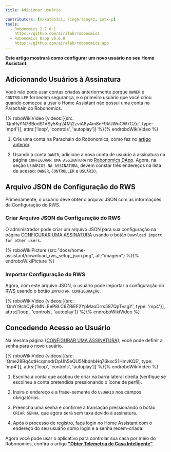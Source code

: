 ```yaml
---
title: Adicionar Usuário

contributors: [nakata5321, Fingerling42, LoSk-p]
tools:
  - Robonomics 2.7.0-1
    https://github.com/airalab/robonomics
  - Robonomics Dapp v0.6.0
    https://github.com/airalab/robonomics.app
---
```


**Este artigo mostrará como configurar um novo usuário no seu Home Assistant.**

## Adicionando Usuários à Assinatura

Você não pode usar contas criadas anteriormente porque `OWNER` e `CONTROLLER` fornecem segurança, e o primeiro usuário que você criou quando começou a usar o Home Assistant não possui uma conta na Parachain do Robonomics.

{% roboWikiVideo {videos:[{src: 'QmRyYN7BBodS1VSy5Kq24Mj2zviA8y4m8eF9kUWoCW7CZu', type: 'mp4'}], attrs:['loop', 'controls', 'autoplay']} %}{% endroboWikiVideo %}

1. Crie uma conta na Parachain do Robonomics, como fez no [artigo anterior](/docs/sub-activate/).

2. Usando a conta `OWNER`, adicione a nova conta de usuário à assinatura na página `CONFIGURAR UMA ASSINATURA` no [Robonomics DApp](https://robonomics.app/#/rws-setup). Agora, na seção `USUÁRIOS NA ASSINATURA`, devem constar três endereços na lista de acesso: `OWNER`, `CONTROLLER` e `USUÁRIO`.


## Arquivo JSON de Configuração do RWS

Primeiramente, o usuário deve obter o arquivo JSON com as informações da Configuração do RWS.

### Criar Arquivo JSON da Configuração do RWS

O administrador pode criar um arquivo JSON para sua configuração na página [CONFIGURAR UMA ASSINATURA](https://robonomics.app/#/rws-setup) usando o botão `Download import for other users`.

{% roboWikiPicture {src:"docs/home-assistant/download_rws_setup_json.png", alt:"imagem"} %}{% endroboWikiPicture %}

### Importar Configuração do RWS

Agora, com este arquivo JSON, o usuário pode importar a configuração do RWS usando o botão `IMPORTAR CONFIGURAÇÃO`.

{% roboWikiVideo {videos:[{src: 'QmYr9shCyFzMNLEeP8LC6ZRiEF2YpMaoDrrs587QpTvsgY', type: 'mp4'}], attrs:['loop', 'controls', 'autoplay']} %}{% endroboWikiVideo %}

## Concedendo Acesso ao Usuário

Na mesma página ([CONFIGURAR UMA ASSINATURA](https://robonomics.app/#/rws-setup)), você pode definir a senha para o novo usuário.

{% roboWikiVideo {videos:[{src: 'Qme28Bq4qtHcqmndrDpUh5eQU5NbdnbHq76kxcS1HmvKQE', type: 'mp4'}], attrs:['loop', 'controls', 'autoplay']} %}{% endroboWikiVideo %}

1. Escolha a conta que acabou de criar na barra lateral direita (verifique se escolheu a conta pretendida pressionando o ícone de perfil).

2. Insira o endereço e a frase-semente do `USUÁRIO` nos campos obrigatórios.

3. Preencha uma senha e confirme a transação pressionando o botão `CRIAR SENHA`, que agora será sem taxa devido à assinatura.

4. Após o processo de registro, faça login no Home Assistant com o endereço do seu usuário como login e a senha recém-criada.

Agora você pode usar o aplicativo para controlar sua casa por meio do Robonomics, confira o artigo [**"Obter Telemetria de Casa Inteligente"**](/docs/smart-home-telemetry/).